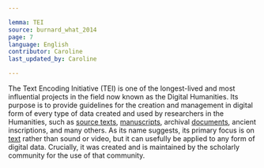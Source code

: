 ```yaml
---

lemma: TEI
source: burnard_what_2014
page: 7
language: English
contributor: Caroline
last_updated_by: Caroline

---
```


The Text Encoding Initiative (TEI) is one of the longest-lived and most influential projects in the field now known as the Digital Humanities. Its purpose is to provide guidelines for the creation and management in digital form of every type of data created and used by researchers in the Humanities, such as [source texts](textSource.html), [manuscripts](manuscript.html), archival [documents](document.html), ancient inscriptions, and many others. As its name suggests, its primary focus is on [text](text.html) rather than sound or video, but it can usefully be applied to any form of digital data. Crucially, it was created and is maintained by the scholarly community for the use of that community.
